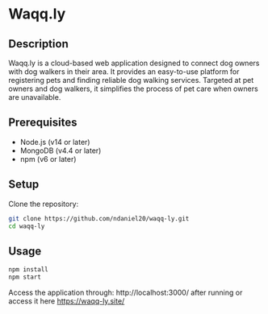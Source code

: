 # Waqq.ly

## Description
Waqq.ly is a cloud-based web application designed to connect dog owners with dog walkers in their area. It provides an easy-to-use platform for registering pets and finding reliable dog walking services. Targeted at pet owners and dog walkers, it simplifies the process of pet care when owners are unavailable.

## Prerequisites
- Node.js (v14 or later)
- MongoDB (v4.4 or later)
- npm (v6 or later)

## Setup
Clone the repository:
```bash
git clone https://github.com/ndaniel20/waqq-ly.git
cd waqq-ly
```

## Usage
```bash
npm install
npm start
```

Access the application through: http://localhost:3000/ after running or access it here https://waqq-ly.site/
